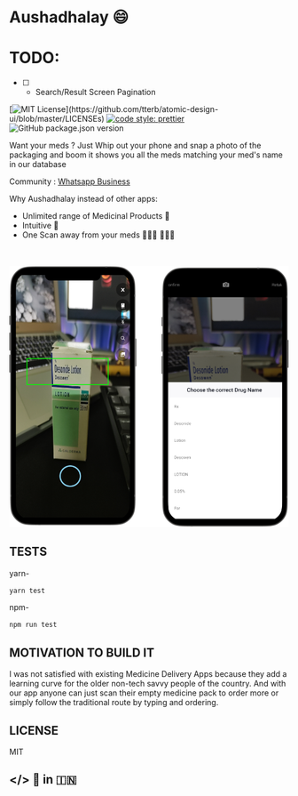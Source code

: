 # Aushadhalay 😄  

# TODO:

- [ ] - Search/Result Screen Pagination


[![MIT License](https://img.shields.io/apm/l/atomic-design-ui.svg?)](https://github.com/tterb/atomic-design-ui/blob/master/LICENSEs)   [![code style: prettier](https://img.shields.io/badge/code_style-prettier-ff69b4.svg?style=flat-square)](https://github.com/prettier/prettier)  ![GitHub package.json version](https://img.shields.io/static/v1?label=version&message=v0.0.1&color=green)

Want your meds ? Just Whip out your phone and snap a photo of the packaging and boom it shows you all the meds matching your med's name in our database


Community : [Whatsapp Business](https://wa.me/message/T7CNEP2FNFNTF1)


Why Aushadhalay instead of other apps:

* Unlimited range of Medicinal Products 💊
* Intuitive 🐝 
* One Scan away from your meds 🕵🏼‍♀️ 🕵🏼‍♂️


<br/><br/>
   ![Scanned](assets/mockups/mockups.png?raw=true) 



## TESTS

yarn-
```bash
yarn test
```

npm-
```bash
npm run test
```



## MOTIVATION TO BUILD IT

I was not satisfied with existing Medicine Delivery Apps because they add a learning curve for the older non-tech savvy people of the country. 
And with our app anyone can just scan their empty medicine pack to order more or simply follow the traditional route by typing and ordering.


## LICENSE

MIT



## </> 💜  in  🇮🇳